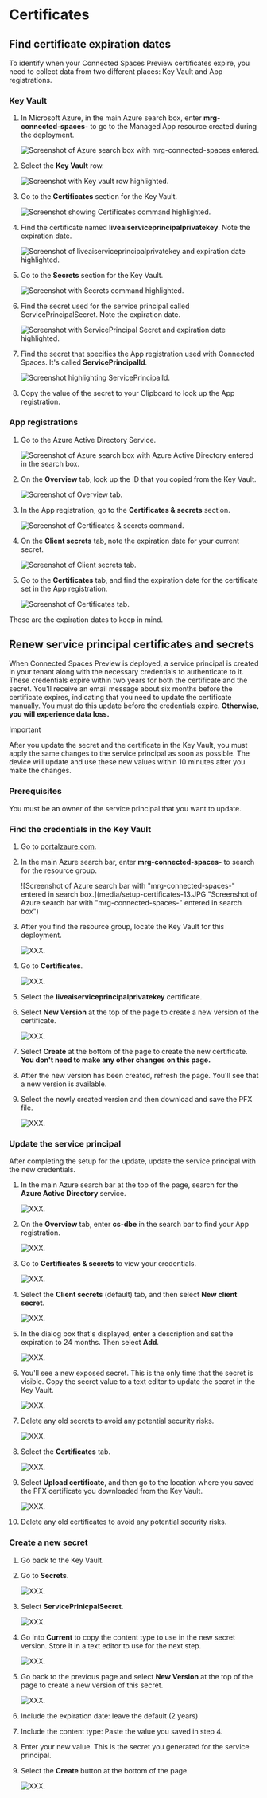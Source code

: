 # Certificates

## Find certificate expiration dates

To identify when your Connected Spaces Preview certificates expire, you need to collect data from two different places: Key Vault and App registrations. 

### Key Vault

1. In Microsoft Azure, in the main Azure search box, enter **mrg-connected-spaces-** to go to the Managed App resource created during the deployment.

   ![Screenshot of Azure search box with mrg-connected-spaces entered.](media/setup-certificates-1.JPG "Screenshot of Azure search box with mrg-connected-spaces entered")
    
2. Select the **Key Vault** row. 

    ![Screenshot with Key vault row highlighted.](media/setup-certificates-2.JPG "Screenshot with Key vault row highlighted")

3. Go to the **Certificates** section for the Key Vault.

    ![Screenshot showing Certificates command highlighted.](media/setup-certificates-3.JPG "Screenshot showing Certificates command highlighted")

4. Find the certificate named **liveaiserviceprincipalprivatekey**. Note the expiration date. 

    ![Screenshot of liveaiserviceprincipalprivatekey and expiration date highlighted.](media/setup-certificates-4.JPG "creenshot of liveaiserviceprincipalprivatekey and expiration date highlighted")

5. Go to the **Secrets** section for the Key Vault. 

    ![Screenshot with Secrets command highlighted.](media/setup-certificates-5.JPG "Screenshot with Secrets command highlighted")

6. Find the secret used for the service principal called ServicePrincipalSecret. Note the expiration date. 

    ![Screenshot with ServicePrincipal Secret and expiration date highlighted.](media/setup-certificates-6.JPG "Screenshot with ServicePrincipal Secret and expiration date highlighted")

7. Find the secret that specifies the App registration used with Connected Spaces. It's called **ServicePrincipalId**. 

    ![Screenshot highlighting ServicePrincipalId.](media/setup-certificates-7.JPG "Screenshot highlighting ServicePrincipalId")
    
8. Copy the value of the secret to your Clipboard to look up the App registration.

### App registrations

1. Go to the Azure Active Directory Service.

    ![Screenshot of Azure search box with Azure Active Directory entered in the search box.](media/setup-certificates-8.JPG "Screenshot of Azure search box with Azure Active Directory entered in the search box")

2. On the **Overview** tab, look up the ID that you copied from the Key Vault.

    ![Screenshot of Overview tab.](media/setup-certificates-9.JPG "Screenshot of Overview tab")

3. In the App registration, go to the **Certificates & secrets** section. 

    ![Screenshot of Certificates & secrets command.](media/setup-certificates-10.JPG "Screenshot of Certificates & secrets command")

4. On the **Client secrets** tab, note the expiration date for your current secret. 

    ![Screenshot of Client secrets tab.](media/setup-certificates-11.JPG "Screenshot of Client secrets tab")

5. Go to the **Certificates** tab, and find the expiration date for the certificate set in the App registration. 

    ![Screenshot of Certificates tab.](media/setup-certificates-12.JPG "Screenshot of Certificates tab")

These are the expiration dates to keep in mind. 

## Renew service principal certificates and secrets

When Connected Spaces Preview is deployed, a service principal is created in your tenant along with the necessary credentials to authenticate to it. These credentials expire within two years for both the certificate and the secret. You'll receive an email message about six months before the certificate expires, indicating that you need to update the certificate manually. You must do this update before the credentials expire. **Otherwise, you will experience data loss.**

> [!IMPORTANT]
> After you update the secret and the certificate in the Key Vault, you must apply the same changes to the service principal as soon as possible. The device will update and use these new values within 10 minutes after you make the changes. 

### Prerequisites

You must be an owner of the service principal that you want to update.

### Find the credentials in the Key Vault

1. Go to [portalzaure.com](portalzaure.com). 

2. In the main Azure search bar, enter **mrg-connected-spaces-** to search for the resource group. 

    ![Screenshot of Azure search bar with "mrg-connected-spaces-" entered in search box.](media/setup-certificates-13.JPG "Screenshot of Azure search bar with "mrg-connected-spaces-" entered in search box")

3. After you find the resource group, locate the Key Vault for this deployment.

    ![XXX.](media/setup-certificates-14.JPG "XXX")

4. Go to **Certificates**.

    ![XXX.](media/setup-certificates-15.JPG "XXX")

5. Select the **liveaiserviceprincipalprivatekey** certificate. 

6. Select **New Version** at the top of the page to create a new version of the certificate. 

    ![XXX.](media/setup-certificates-16.JPG "XXX")

7. Select **Create** at the bottom of the page to create the new certificate. **You don't need to make any other changes on this page.** 

8. After the new version has been created, refresh the page. You'll see that a new version is available.

9. Select the newly created version and then download and save the PFX file. 

    ![XXX.](media/setup-certificates-17.JPG "XXX")

### Update the service principal

After completing the setup for the update, update the service principal with the new credentials.

1. In the main Azure search bar at the top of the page, search for the **Azure Active Directory** service. 

    ![XXX.](media/setup-certificates-18.JPG "XXX")

2. On the **Overview** tab, enter **cs-dbe** in the search bar to find your App registration. 

    ![XXX.](media/setup-certificates-19.JPG "XXX")

3. Go to **Certificates & secrets** to view your credentials.

    ![XXX.](media/setup-certificates-20.JPG "XXX")

4. Select the **Client secrets** (default) tab, and then select **New client secret**.

    ![XXX.](media/setup-certificates-21.JPG "XXX")

5. In the dialog box that's displayed, enter a description and set the expiration to 24 months. Then select **Add**. 

    ![XXX.](media/setup-certificates-22.JPG "XXX")

6. You'll see a new exposed secret. This is the only time that the secret is visible. Copy the secret value to a text editor to update the secret in the Key Vault.

    ![XXX.](media/setup-certificates-23.JPG "XXX")

7. Delete any old secrets to avoid any potential security risks.

    ![XXX.](media/setup-certificates-24.JPG "XXX")

8. Select the **Certificates** tab.

    ![XXX.](media/setup-certificates-25.JPG "XXX")

9. Select **Upload certificate**, and then go to the location where you saved the PFX certificate you downloaded from the Key Vault.

    ![XXX.](media/setup-certificates-26.JPG "XXX")

10. Delete any old certificates to avoid any potential security risks.

### Create a new secret

1. Go back to the Key Vault.

2. Go to **Secrets**.

    ![XXX.](media/setup-certificates-27.JPG "XXX")

3. Select **ServicePrinicpalSecret**.

    ![XXX.](media/setup-certificates-28.JPG "XXX")

4. Go into **Current** to copy the content type to use in the new secret version. Store it in a text editor to use for the next step.

    ![XXX.](media/setup-certificates-29.JPG "XXX")

5. Go back to the previous page and select **New Version** at the top of the page to create a new version of this secret.

    ![XXX.](media/setup-certificates-30.JPG "XXX")

6. Include the expiration date: leave the default (2 years)

7. Include the content type: Paste the value you saved in step 4.

8. Enter your new value. This is the secret you generated for the service principal. 

9. Select the **Create** button at the bottom of the page.

    ![XXX.](media/setup-certificates-31.JPG "XXX")





